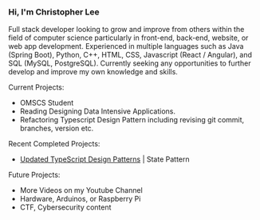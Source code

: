 ### Hi, I'm Christopher Lee

Full stack developer looking to grow and improve from others within the field of computer science particularly in front-end, back-end, website, or web app development. Experienced in multiple languages such as Java (Spring Boot), Python, C++, HTML, CSS, Javascript (React / Angular), and SQL (MySQL, PostgreSQL). Currently seeking any opportunities to further develop and improve my own knowledge and skills.

Current Projects:
* OMSCS Student
* Reading Designing Data Intensive Applications.
* Refactoring Typescript Design Pattern including revising git commit, branches, version etc.

Recent Completed Projects:
* [Updated TypeScript Design Patterns](https://github.com/choicespecs/TypescriptDesignPatterns) | State Pattern

Future Projects:
* More Videos on my Youtube Channel
* Hardware, Arduinos, or Raspberry Pi
* CTF, Cybersecurity content



